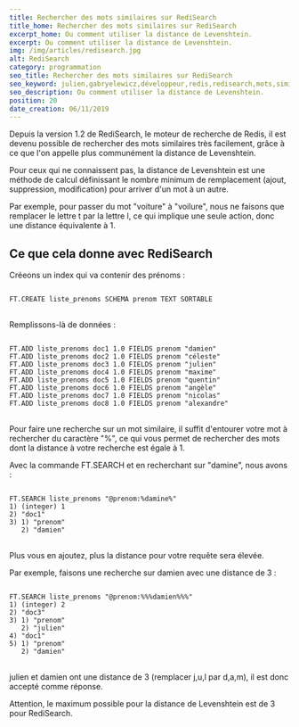 ```yaml
---
title: Rechercher des mots similaires sur RediSearch
title_home: Rechercher des mots similaires sur RediSearch
excerpt_home: Ou comment utiliser la distance de Levenshtein.
excerpt: Ou comment utiliser la distance de Levenshtein.
img: /img/articles/redisearch.jpg
alt: RediSearch
category: programmation
seo_title: Rechercher des mots similaires sur RediSearch
seo_keyword: julien,gabryelewicz,développeur,redis,redisearch,mots,similaires,distance,levenshtein,recherche,linguistique
seo_description: Ou comment utiliser la distance de Levenshtein.
position: 20
date_creation: 06/11/2019
---
```


<p class="py-4">Depuis la version 1.2 de RediSearch, le moteur de recherche de Redis, il est devenu possible de rechercher des mots similaires très facilement, grâce à ce que l'on appelle plus communément la distance de Levenshtein.</p>

<p class="py-4">Pour ceux qui ne connaissent pas, la distance de Levenshtein est une méthode de calcul définissant le nombre minimum de remplacement (ajout, suppression, modification) pour arriver d'un mot à un autre.</p>

<p class="py-4">Par exemple, pour passer du mot "voiture" à "voilure", nous ne faisons que remplacer le lettre t par la lettre l, ce qui implique une seule action, donc une distance équivalente à 1.</p>

## Ce que cela donne avec RediSearch

<p class="py-4">Créeons un index qui va contenir des prénoms :</p> 

<pre>
<code>
FT.CREATE liste_prenoms SCHEMA prenom TEXT SORTABLE
</code>
</pre>

<p class="py-4">Remplissons-là de données : </p>

<pre>
<code>
FT.ADD liste_prenoms doc1 1.0 FIELDS prenom "damien"
FT.ADD liste_prenoms doc2 1.0 FIELDS prenom "céleste"
FT.ADD liste_prenoms doc3 1.0 FIELDS prenom "julien"
FT.ADD liste_prenoms doc4 1.0 FIELDS prenom "maxime"
FT.ADD liste_prenoms doc5 1.0 FIELDS prenom "quentin"
FT.ADD liste_prenoms doc6 1.0 FIELDS prenom "angèle"
FT.ADD liste_prenoms doc7 1.0 FIELDS prenom "nicolas"
FT.ADD liste_prenoms doc8 1.0 FIELDS prenom "alexandre"
</code>
</pre>

<p class="py-4">Pour faire une recherche sur un mot similaire, il suffit d'entourer votre mot à rechercher du caractère "%", ce qui vous permet de rechercher des mots dont la distance à votre recherche est égale à 1. </p>

<p class="py-4">Avec la commande FT.SEARCH et en recherchant sur "damine", nous avons : </p>

<pre>
<code>
FT.SEARCH liste_prenoms "@prenom:%damine%"
1) (integer) 1
2) "doc1"
3) 1) "prenom"
   2) "damien"
</code>
</pre>

<p class="py-4">Plus vous en ajoutez, plus la distance pour votre requête sera élevée.</p>

<p class="py-4">Par exemple, faisons une recherche sur damien avec une distance de 3 : </p>

<pre>
<code>
FT.SEARCH liste_prenoms "@prenom:%%%damien%%%"
1) (integer) 2
2) "doc3"
3) 1) "prenom"
   2) "julien"
4) "doc1"
5) 1) "prenom"
   2) "damien"
</code>
</pre>

<p class="py-4">julien et damien ont une distance de 3 (remplacer j,u,l par d,a,m), il est donc accepté comme réponse.</p>

<p class="py-4">Attention, le maximum possible pour la distance de Levenshtein est de 3 pour RediSearch.</p>